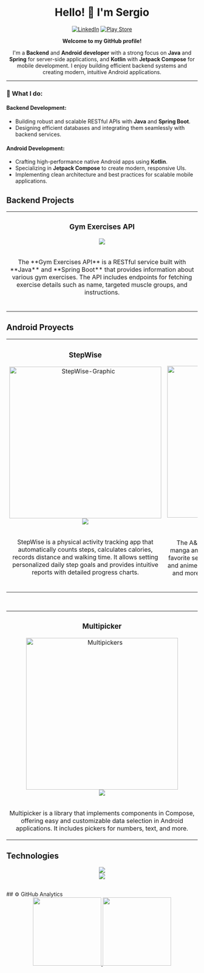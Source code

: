 <div align="center">
   
   # Hello! 👋 I'm Sergio
   
   [![LinkedIn](https://img.shields.io/badge/LinkedIn-blue?style=for-the-badge&logo=linkedin&logoColor=white)](https://www.linkedin.com/in/sergio-mateo-moreno/)
   [![Play Store](https://img.shields.io/badge/PlayStore-red?style=for-the-badge&logo=googleplay&logoColor=white)](https://play.google.com/store/apps/developer?id=Retur)

   **Welcome to my GitHub profile!**  
   
   I'm a **Backend** and **Android developer** with a strong focus on **Java** and **Spring** for server-side applications, and **Kotlin** with **Jetpack Compose** for mobile development. I enjoy building efficient backend systems and creating modern, intuitive Android applications.
   
</div>

---

### 🌟 What I do:

#### Backend Development:
- Building robust and scalable RESTful APIs with **Java** and **Spring Boot**.
- Designing efficient databases and integrating them seamlessly with backend services.
  
#### Android Development:
- Crafting high-performance native Android apps using **Kotlin**.
- Specializing in **Jetpack Compose** to create modern, responsive UIs.
- Implementing clean architecture and best practices for scalable mobile applications.

## Backend Projects
<table>
   <tr>
      <td width="100%">
         <h3 align="center">Gym Exercises API</h3>
         <div align="center">
            <a href="https://github.com/ReturDev/Gym-Exercises-API" target="_blank">
               <img src="https://img.shields.io/badge/Code-%2307CC88?style=for-the-badge&logo=github">
            </a>
            </br>
            </br>
            <p>
               The **Gym Exercises API** is a RESTful service built with **Java** and **Spring Boot** that provides information about various gym exercises. The API includes endpoints for fetching exercise details such as name, targeted muscle groups, and instructions.
            </p>
            </br>
         </div>
      </td>
   </tr>
</table>


## Android Proyects
<table>
   <tr>
      <td width="50%">
         <h3 align="center">StepWise</h3>
         <div align="center">
            <a href="https://play.google.com/store/apps/details?id=com.returdev.stepwise&hl=es" target="_blank">
               <img alt="StepWise-Graphic" src="https://github.com/ReturDev/ReTurDev/assets/79228896/f878e200-14fe-4231-980f-0c572c9bd882" width="400"/>
            </a>
            <a href="https://play.google.com/store/apps/details?id=com.returdev.stepwise&hl=es" target="_blank">
               <img src="https://img.shields.io/badge/Download-%234D667B?style=for-the-badge&logo=googleplay">
            </a>
            </br>
            </br>
            <p> 
               StepWise is a physical activity tracking app that automatically counts steps, calculates calories, records distance and walking time. It allows setting personalized daily step goals and    provides intuitive reports with detailed progress charts.
            </p>
            </br>
         </div>
      </td>
      <td width="50%">
         <h3 align="center">A&MVault</h3>
         <div align="center">
            <a href="https://github.com/ReturDev/AnimeMangaVault" target="_blank">
               <img alt="AnimeMangaVault" src="https://github.com/ReturDev/ReTurDev/assets/79228896/3952cda7-4af8-48be-a5c1-16bffdceba32" width="400"/>
            </a>
            <a href="https://github.com/ReturDev/AnimeMangaVault" target="_blank">
               <img src="https://img.shields.io/badge/Code-%2307CC88?style=for-the-badge&logo=github">
            </a>
            <a href="https://play.google.com/store/apps/details?id=github.returdev.animemangavault" target="_blank">
               <img src="https://img.shields.io/badge/Download-%2323413A?style=for-the-badge&logo=googleplay">
            </a>
            </br>
            </br>
            <p>
               The A&MVault app is a convenient tool for avid manga and anime enthusiasts to keep track of their favorite series. With this app, users can mark manga and anime titles as 'following',                        'completed', 'on_hold' and more, allowing them to organize their reading and viewing progress.
            </p>
         </div>
      </td>
   </tr>
</table>
</br>
<table>
   <tr>
      <td width="50%">
         <h3 align="center"> Multipicker </h3>
         <div align="center">
            <a href="https://github.com/ReturDev/MultiPickers" target="_blank">
               <img alt="Multipickers" src="https://github.com/ReturDev/ReTurDev/assets/79228896/8a662f94-4814-4584-9e93-9ae1c1961bc1" width="400"/>
            </a>
            </br>
            <a href="https://github.com/ReturDev/MultiPickers" target="_blank">
               <img src="https://img.shields.io/badge/Code-%238A68DF?style=for-the-badge&logo=github">
            </a>
            </br>
            </br>
            <p>Multipicker is a library that implements components in Compose, offering easy and customizable data selection in Android applications. It includes pickers for numbers, text, and more.</p>
         </div>
      </td>
   </tr>
</table>

## Technologies
<p align="center">
  <a href="https://skillicons.dev">
    <img src="https://skillicons.dev/icons?i=java,kotlin,spring,firebase,mysql,git,gradle" />
  </br>
   <img src="https://skillicons.dev/icons?i=androidstudio,idea" />
  </a>
</p>
</br>
## ⚙️ GitHub Analytics
<div align="center">
  <a href="https://github.com/ReTuRDev">
     <img height="180em" src="https://github-readme-stats-eight-theta.vercel.app/api?username=ReTuRDev&show_icons=true&theme=algolia&include_all_commits=true&count_private=true"/>
     <img height="180em" src="https://github-readme-stats-eight-theta.vercel.app/api/top-langs/?username=ReTurDev&layout=compact&langs_count=8&theme=algolia"/>
   </a>
</div>


